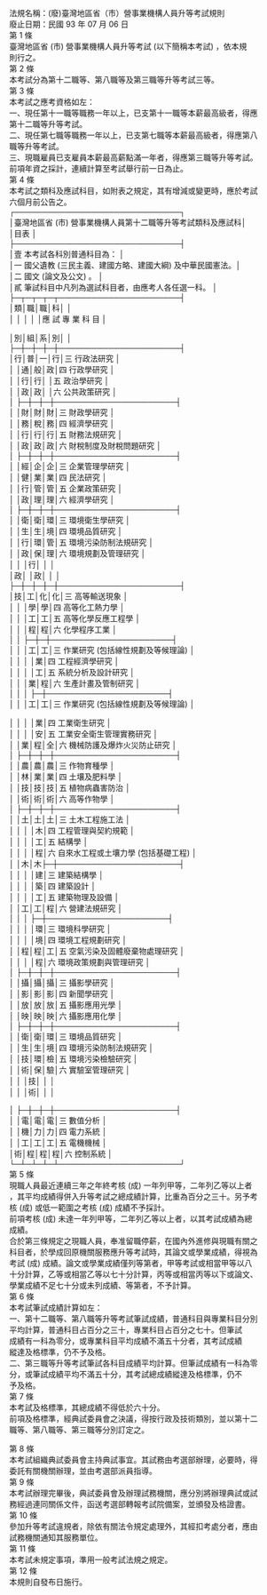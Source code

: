 法規名稱：(廢)臺灣地區省（市）營事業機構人員升等考試規則  
廢止日期：民國 93 年 07 月 06 日  
第 1 條  
臺灣地區省 (市) 營事業機構人員升等考試 (以下簡稱本考試) ，依本規  
則行之。  
第 2 條  
本考試分為第十二職等、第八職等及第三職等升等考試三等。  
第 3 條  
本考試之應考資格如左：  
一、現任第十一職等職務一年以上，已支第十一職等本薪最高級者，得應  
第十二職等升等考試。  
二、現任第七職等職務一年以上，已支第七職等本薪最高級者，得應第八  
職等升等考試。  
三、現職雇員已支雇員本薪最高薪點滿一年者，得應第三職等升等考試。  
前項年資之採計，連續計算至考試舉行前一日為止。  
第 4 條  
本考試之類科及應試科目，如附表之規定，其有增減或變更時，應於考試  
六個月前公告之。  
┌──────────────────────────────┐  
│臺灣地區省 (市) 營事業機構人員第十二職等升等考試類科及應試科│  
│目表 │  
├──────────────────────────────┤  
│壹 本考試各科別普通科目為： │  
│一 國父遺教 (三民主義、建國方略、建國大綱) 及中華民國憲法。│  
│二 國文 (論文及公文) 。 │  
│貳 筆試科目中凡列為選試科目者，由應考人各任選一科。 │  
├─┬─┬─┬─┬──────────────────────┤  
│類│職│職│科│ │  
│ │ │ │ │應 試 專 業 科 目 │  


│別│組│系│別│ │  
├─┼─┼─┼─┼──────────────────────┤  
│行│普│一│行│三 行政法研究 │  
│ │通│般│政│四 行政學研究 │  
│ │行│行│ │五 政治學研究 │  
│ │政│政│ │六 公共政策研究 │  
│ ├─┼─┼─┼──────────────────────┤  
│ │財│財│財│三 財政學研究 │  
│ │務│稅│務│四 經濟學研究 │  
│ │行│行│行│五 財務法規研究 │  
│ │政│政│政│六 財稅制度及財稅問題研究 │  
│ ├─┼─┼─┼──────────────────────┤  
│ │經│企│企│三 企業管理學研究 │  
│ │健│業│業│四 民法研究 │  
│ │行│管│管│五 企業政策研究 │  
│ │政│理│理│六 經濟學研究 │  
│ ├─┼─┼─┼──────────────────────┤  
│ │衛│衛│環│三 環境衛生學研究 │  
│ │生│生│境│四 環境品質研究 │  
│ │行│環│管│五 環境污染防制法規研究 │  
│ │政│保│理│六 環境規劃及管理研究 │  
│ │ │行│ │ │  
│政│ │政│ │ │  
├─┼─┼─┼─┼──────────────────────┤  
│技│工│化│化│三 高等輸送現象 │  
│ │ │學│學│四 高等化工熱力學 │  
│ │ │工│工│五 高等化學反應工程學 │  
│ │ │程│程│六 化學程序工業 │  
│ │ ├─┼─┼──────────────────────┤  
│ │ │工│工│三 作業研究 (包括線性規劃及等候理論) │  
│ │ │ │業│四 工程經濟學研究 │  
│ │ │ │工│五 系統分析及設計研究 │  
│ │ │業│程│六 生產計畫及管制研究 │  
│ │ │ ├─┼──────────────────────┤  
│ │ │工│工│三 作業研究 (包括線性規劃及等候理論) │  


│ │ │ │業│四 工業衛生研究 │  
│ │ │ │安│五 工業安全衛生管理實務研究 │  
│ │業│程│全│六 機械防護及爆炸火災防止研究 │  
│ ├─┼─┼─┼──────────────────────┤  
│ │農│農│農│三 作物育種學 │  
│ │林│業│業│四 土壤及肥料學 │  
│ │技│技│技│五 植物病蟲害防治 │  
│ │術│術│術│六 高等作物學 │  
│ ├─┼─┼─┼──────────────────────┤  
│ │土│土│土│三 土木工程施工法 │  
│ │ │ │木│四 工程管理與契約規範 │  
│ │ │ │工│五 結構學 │  
│ │ │ │程│六 自來水工程或土壤力學 (包括基礎工程) │  
│ │木│木├─┼──────────────────────┤  
│ │ │ │建│三 建築結構學 │  
│ │ │ │築│四 建築設計 │  
│ │ │ │工│五 建築物理及設備 │  
│ │工│工│程│六 營建法規研究 │  
│ │ │ ├─┼──────────────────────┤  
│ │ │ │環│三 環境科學研究 │  
│ │ │ │境│四 環境工程規劃研究 │  
│ │程│程│工│五 空氣污染及固體廢棄物處理研究 │  
│ │ │ │程│六 環境政策規劃與管理研究 │  
│ ├─┼─┼─┼──────────────────────┤  
│ │攝│攝│攝│三 攝影學研究 │  
│ │影│影│影│四 新聞學研究 │  
│ │放│放│放│五 攝影應用光學 │  
│ │映│映│映│六 攝影應用化學 │  
│ ├─┼─┼─┼──────────────────────┤  
│ │衛│衛│環│三 環境品質研究 │  
│ │生│生│境│四 環境污染防制法規研究 │  
│ │技│環│檢│五 環境污染檢驗研究 │  
│ │術│保│驗│六 實驗室管理研究 │  
│ │ │技│ │ │  
│ │ │術│ │ │  


│ ├─┼─┼─┼──────────────────────┤  
│ │電│電│電│三 數值分析 │  
│ │機│力│力│四 電力系統 │  
│ │工│工│工│五 電機機械 │  
│術│程│程│程│六 控制系統 │  
└─┴─┴─┴─┴──────────────────────┘  
第 5 條  
現職人員最近連續三年之年終考核 (成) 一年列甲等，二年列乙等以上者  
，其平均成績得併入升等考試之總成績計算，比重為百分之三十。另予考  
核 (成) 或低一範圍之考核 (成) 成績不予採計。  
前項考核 (成) 未達一年列甲等，二年列乙等以上者，以其考試成績為總  
成績。  
合於第三條規定之現職人員，奉准留職停薪，在國內外進修與現職有關之  
科目者，於學成回原機關服務應升等考試時，其論文或學業成績，得視為  
考試 (成) 成績。論文或學業成績僅列等第者，甲等考試或相當甲等以八  
十分計算，乙等或相當乙等以七十分計算，丙等或相當丙等以下或論文、  
學業成績不足七十分或未列成績、等第者，不予計算。  
第 6 條  
本考試筆試成績計算如左：  
一、第十二職等、第八職等升等考試筆試成績，普通科目與專業科目分別  
平均計算，普通科目占百分之三十，專業科目占百分之七十。但筆試  
成績有一科為零分，或專業科目平均成績不滿五十分者，其考試成績  
縱達及格標準，仍不予及格。  
二、第三職等升等考試筆試各科目成績平均計算。但筆試成績有一科為零  
分，或筆試成績平均不滿五十分，其考試總成績縱達及格標準，仍不  
予及格。  
第 7 條  
本考試及格標準，其總成績不得低於六十分。  
前項及格標準，經典試委員會之決議，得按行政及技術類別，並以第十二  
職等、第八職等、第三職等分別訂定之。  


第 8 條  
本考試組織典試委員會主持典試事宜。其試務由考選部辦理，必要時，得  
委託有關機關辦理，並由考選部派員指導。  
第 9 條  
本考試辦理完畢後，典試委員會及辦理試務機關，應分別將辦理典試或試  
務經過連同關係文件，函送考選部轉報考試院備案，並頒發及格證書。  
第 10 條  
參加升等考試違規者，除依有關法令規定處理外，其經扣考處分者，應由  
試務機關通知其服務單位。  
第 11 條  
本考試未規定事項，準用一般考試法規之規定。  
第 12 條  
本規則自發布日施行。  


